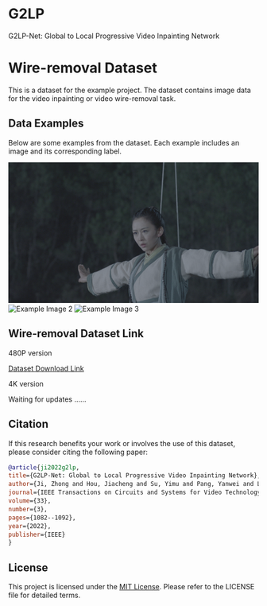 # G2LP
G2LP-Net: Global to Local Progressive Video Inpainting Network
# Wire-removal Dataset

This is a dataset for the example project. The dataset contains image data for the video inpainting or video wire-removal task.

## Data Examples

Below are some examples from the dataset. Each example includes an image and its corresponding label.

![Example Image 1](example/8m56s-GT/00000.png)
![Example Image 2](example/8m56s-IN/00000.png)
![Example Image 3](example/8m56s-MASK/00000.png)


## Wire-removal Dataset Link

480P version

[Dataset Download Link](https://pan.baidu.com/s/1aKNL7l1tr_WPkyrfxAXqxw?pwd=xc17)

4K version

Waiting for updates ......

## Citation


If this research benefits your work or involves the use of this dataset, please consider citing the following paper:
   ```bibtex
@article{ji2022g2lp,
title={G2LP-Net: Global to Local Progressive Video Inpainting Network},
author={Ji, Zhong and Hou, Jiacheng and Su, Yimu and Pang, Yanwei and Li, Xuelong},
journal={IEEE Transactions on Circuits and Systems for Video Technology},
volume={33},
number={3},
pages={1082--1092},
year={2022},
publisher={IEEE}
}
   ```
## License

This project is licensed under the [MIT License](LICENSE). Please refer to the LICENSE file for detailed terms.
